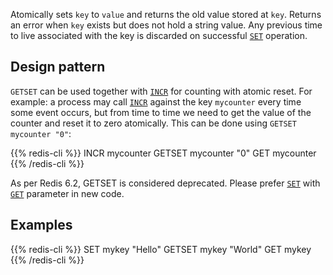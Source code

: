 Atomically sets `key` to `value` and returns the old value stored at `key`.
Returns an error when `key` exists but does not hold a string value.  Any 
previous time to live associated with the key is discarded on successful 
[`SET`](/commands/set) operation.

## Design pattern

`GETSET` can be used together with [`INCR`](/commands/incr) for counting with atomic reset.
For example: a process may call [`INCR`](/commands/incr) against the key `mycounter` every time
some event occurs, but from time to time we need to get the value of the counter
and reset it to zero atomically.
This can be done using `GETSET mycounter "0"`:

{{% redis-cli %}}
INCR mycounter
GETSET mycounter "0"
GET mycounter
{{% /redis-cli %}}

As per Redis 6.2, GETSET is considered deprecated. Please prefer [`SET`](/commands/set) with [`GET`](/commands/get) parameter in new code.

## Examples

{{% redis-cli %}}
SET mykey "Hello"
GETSET mykey "World"
GET mykey
{{% /redis-cli %}}

